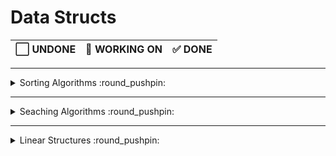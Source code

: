 # Data Structs
| :white_large_square: UNDONE | :round_pushpin: WORKING ON | :white_check_mark: DONE|
|---|---|---|

---

<details>
<summary>Sorting Algorithms :round_pushpin:</summary>

#### Nothing YET

</details>

---

<details>
<summary>Seaching Algorithms :round_pushpin:</summary>

#### [Binary Search C](/searchingAlgorithms/binarySearch.c)

</details>

---

<details>
<summary>Linear Structures :round_pushpin:</summary>


<details>
<summary>Stack :round_pushpin:</summary>

#### [Stack C](/stack/stackcode.c)
#### [Stack PYTHON](/stack/stackcode.py)

</details>

<details>
<summary>Queue :round_pushpin:</summary>

#### [Queue C](/queue/queuecode.c)
#### [Queue PYTHON](/queue/queuecode.py)

</details>

<details>
<summary>Tree :white_large_square:</summary>

# Nothing YET

</details>


</details>